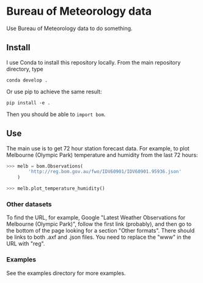 Bureau of Meteorology data
==========================

Use Bureau of Meteorology data to do something.

Install
-------

I use Conda to install this repository locally. From the main repository
directory, type

```
conda develop .
```

Or use pip to achieve the same result:

```
pip install -e .
```

Then you should be able to `import bom`.

Use
---

The main use is to get 72 hour station forecast data. For example, to plot
Melbourne (Olympic Park) temperature and humidity from the last 72 hours:

```python
>>> melb = bom.Observations(
        'http://reg.bom.gov.au/fwo/IDV60901/IDV60901.95936.json'
    )

>>> melb.plot_temperature_humidity()
```

### Other datasets

To find the URL, for example, Google "Latest Weather Observations for Melbourne
(Olympic Park)", follow the first link (probably), and then go to the bottom of
the page looking for a section "Other formats". There should be links to both
.axf and .json files. You need to replace the "www" in the URL with "reg".

### Examples

See the examples directory for more examples.
